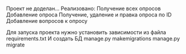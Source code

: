 Проект не доделан...
Реализовано:
Получение всех опросов
Добавление опроса
Получение, удаление и правка опроса по ID
Добавление вопросов к опросу


Для запуска проекта нужно установить зависимости из файла requirements.txt
И создать БД
manage.py makemigrations
manage.py migrate
